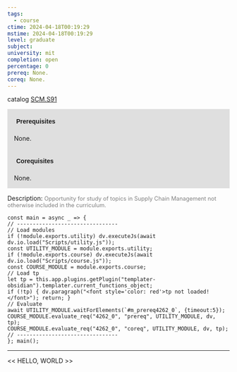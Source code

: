 ```yaml
---
tags:
  - course
ctime: 2024-04-18T00:19:29
mstime: 2024-04-18T00:19:29
level: graduate
subject: 
university: mit
completion: open
percentage: 0
prereq: None.
coreq: None.
---
```


catalog [SCM.S91](http://student.mit.edu/catalog/mSCMa.html#SCM.S91)

<span style="display: block; padding: 15px; background-color: rgb(100, 100, 100, 0.2);"><font id="m_prereq4262_0" style="display: block; font-family: Arial, sans-serif; font-weight: bold; padding: 5px">Prerequisites</font><br><span id="prereq4262_0">None.</span></span>
<span style="display: block; padding: 15px; background-color: rgb(100, 100, 100, 0.2);"><font id="m_coreq4262_0" style="display: block; font-family: Arial, sans-serif; font-weight: bold; padding: 5px">Corequisites</font><br><span id="coreq4262_0">None.</span></span>

<font style="">Description:</font>
<font style="color: grey; font-size: 0.8rem;">Opportunity for study of topics in Supply Chain Management not otherwise included in the curriculum.</font>

```dataviewjs
const main = async _ => {
// --------------------------------
// Load modules
if (!module.exports.utility) dv.executeJs(await dv.io.load("Scripts/utility.js"));
const UTILITY_MODULE = module.exports.utility;
if (!module.exports.course) dv.executeJs(await dv.io.load("Scripts/course.js"));
const COURSE_MODULE = module.exports.course;
// Load tp
let tp = this.app.plugins.getPlugin("templater-obsidian").templater.current_functions_object;
if (!tp) { dv.paragraph("<font style='color: red'>tp not loaded!</font>"); return; }
// Evaluate
await UTILITY_MODULE.waitForElements(`#m_prereq4262_0`, {timeout:5});
COURSE_MODULE.evaluate_req("4262_0", "prereq", UTILITY_MODULE, dv, tp);
COURSE_MODULE.evaluate_req("4262_0", "coreq", UTILITY_MODULE, dv, tp);
// --------------------------------
}; main();
```

---

<< HELLO, WORLD >>
